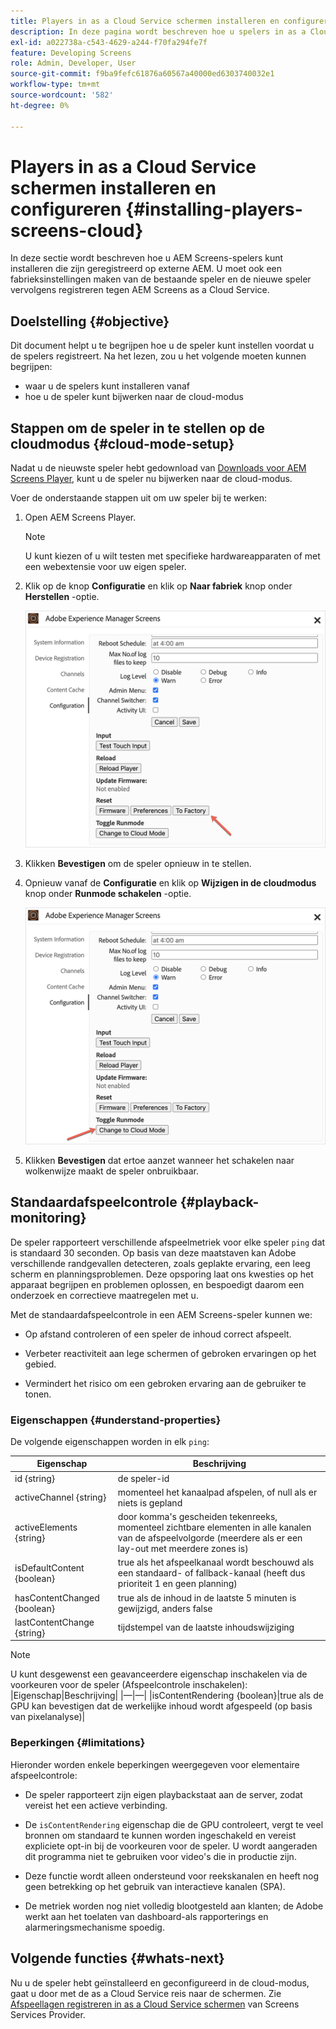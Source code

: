 ```yaml
---
title: Players in as a Cloud Service schermen installeren en configureren
description: In deze pagina wordt beschreven hoe u spelers in as a Cloud Service schermen kunt installeren en configureren.
exl-id: a022738a-c543-4629-a244-f70fa294fe7f
feature: Developing Screens
role: Admin, Developer, User
source-git-commit: f9ba9fefc61876a60567a40000ed6303740032e1
workflow-type: tm+mt
source-wordcount: '582'
ht-degree: 0%

---
```


# Players in as a Cloud Service schermen installeren en configureren {#installing-players-screens-cloud}

In deze sectie wordt beschreven hoe u AEM Screens-spelers kunt installeren die zijn geregistreerd op externe AEM. U moet ook een fabrieksinstellingen maken van de bestaande speler en de nieuwe speler vervolgens registreren tegen AEM Screens as a Cloud Service.

## Doelstelling {#objective}

Dit document helpt u te begrijpen hoe u de speler kunt instellen voordat u de spelers registreert. Na het lezen, zou u het volgende moeten kunnen begrijpen:

* waar u de spelers kunt installeren vanaf
* hoe u de speler kunt bijwerken naar de cloud-modus

## Stappen om de speler in te stellen op de cloudmodus {#cloud-mode-setup}

Nadat u de nieuwste speler hebt gedownload van [Downloads voor AEM Screens Player](https://download.macromedia.com/screens/), kunt u de speler nu bijwerken naar de cloud-modus.

Voer de onderstaande stappen uit om uw speler bij te werken:

1. Open AEM Screens Player.

   >[!NOTE]
   >U kunt kiezen of u wilt testen met specifieke hardwareapparaten of met een webextensie voor uw eigen speler.

1. Klik op de knop **Configuratie** en klik op **Naar fabriek** knop onder **Herstellen** -optie.

   ![afbeelding](/help/screens-cloud/assets/player/installplayer-2.png)

1. Klikken **Bevestigen** om de speler opnieuw in te stellen.

1. Opnieuw vanaf de **Configuratie** en klik op **Wijzigen in de cloudmodus** knop onder **Runmode schakelen** -optie.

   ![afbeelding](/help/screens-cloud/assets/player/installplayer-1.png)

1. Klikken **Bevestigen** dat ertoe aanzet wanneer het schakelen naar wolkenwijze maakt de speler onbruikbaar.

## Standaardafspeelcontrole {#playback-monitoring}

De speler rapporteert verschillende afspeelmetriek voor elke speler `ping` dat is standaard 30 seconden. Op basis van deze maatstaven kan Adobe verschillende randgevallen detecteren, zoals geplakte ervaring, een leeg scherm en planningsproblemen. Deze opsporing laat ons kwesties op het apparaat begrijpen en problemen oplossen, en bespoedigt daarom een onderzoek en correctieve maatregelen met u.

Met de standaardafspeelcontrole in een AEM Screens-speler kunnen we:

* Op afstand controleren of een speler de inhoud correct afspeelt.

* Verbeter reactiviteit aan lege schermen of gebroken ervaringen op het gebied.

* Vermindert het risico om een gebroken ervaring aan de gebruiker te tonen.

### Eigenschappen {#understand-properties}

De volgende eigenschappen worden in elk `ping`:

| Eigenschap | Beschrijving |
|---|---|
| id {string} | de speler-id |
| activeChannel {string} | momenteel het kanaalpad afspelen, of null als er niets is gepland |
| activeElements {string} | door komma&#39;s gescheiden tekenreeks, momenteel zichtbare elementen in alle kanalen van de afspeelvolgorde (meerdere als er een lay-out met meerdere zones is) |
| isDefaultContent {boolean} | true als het afspeelkanaal wordt beschouwd als een standaard- of fallback-kanaal (heeft dus prioriteit 1 en geen planning) |
| hasContentChanged {boolean} | true als de inhoud in de laatste 5 minuten is gewijzigd, anders false |
| lastContentChange {string} | tijdstempel van de laatste inhoudswijziging |

>[!NOTE]
>U kunt desgewenst een geavanceerdere eigenschap inschakelen via de voorkeuren voor de speler (Afspeelcontrole inschakelen):
>|Eigenschap|Beschrijving|
>|—|—|
>|isContentRendering {boolean}|true als de GPU kan bevestigen dat de werkelijke inhoud wordt afgespeeld (op basis van pixelanalyse)|

### Beperkingen {#limitations}

Hieronder worden enkele beperkingen weergegeven voor elementaire afspeelcontrole:

* De speler rapporteert zijn eigen playbackstaat aan de server, zodat vereist het een actieve verbinding.

* De `isContentRendering` eigenschap die de GPU controleert, vergt te veel bronnen om standaard te kunnen worden ingeschakeld en vereist expliciete opt-in bij de voorkeuren voor de speler. U wordt aangeraden dit programma niet te gebruiken voor video&#39;s die in productie zijn.

* Deze functie wordt alleen ondersteund voor reekskanalen en heeft nog geen betrekking op het gebruik van interactieve kanalen (SPA).

* De metriek worden nog niet volledig blootgesteld aan klanten; de Adobe werkt aan het toelaten van dashboard-als rapporterings en alarmeringsmechanisme spoedig.

## Volgende functies {#whats-next}

Nu u de speler hebt geïnstalleerd en geconfigureerd in de cloud-modus, gaat u door met de as a Cloud Service reis naar de schermen. Zie [Afspeellagen registreren in as a Cloud Service schermen](/help/screens-cloud/managing-players-registration/registering-players-screens-cloud.md) van Screens Services Provider.
